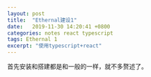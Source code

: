 ```yaml
---
layout: post
title:  "Ethernal建设1"
date:   2019-11-30 14:20:41 +0800
categories: notes react typescript
tags: Ethernal 1
excerpt: "使用typescript+react"
---
```


首先安装和搭建都是和一般的一样，就不多赘述了。
